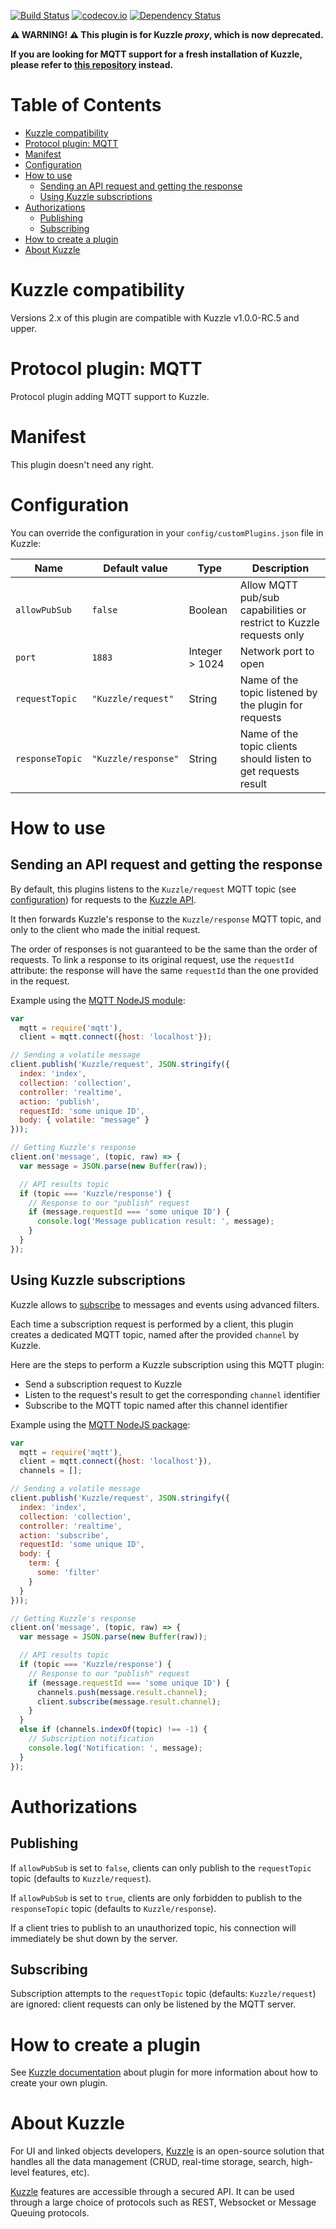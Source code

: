 [![Build Status](https://travis-ci.org/kuzzleio/kuzzle-plugin-mqtt.svg?branch=master)](https://travis-ci.org/kuzzleio/kuzzle-plugin-mqtt) [![codecov.io](http://codecov.io/github/kuzzleio/kuzzle-plugin-mqtt/coverage.svg?branch=master)](http://codecov.io/github/kuzzleio/kuzzle-plugin-mqtt?branch=master) [![Dependency Status](https://david-dm.org/kuzzleio/kuzzle-plugin-mqtt.svg)](https://david-dm.org/kuzzleio/kuzzle-plugin-mqtt)

**:warning: WARNING! :warning: This plugin is for Kuzzle _proxy_, which is now deprecated.**

**If you are looking for MQTT support for a fresh installation of Kuzzle, please refer to [this repository](https://github.com/kuzzleio/protocol-mqtt) instead.**


# Table of Contents

- [Kuzzle compatibility](#kuzzle-compatibility)
- [Protocol plugin: MQTT](#protocol-plugin-mqtt)
- [Manifest](#manifest)
- [Configuration](#configuration)
- [How to use](#how-to-use)
  - [Sending an API request and getting the response](#sending-an-api-request-and-getting-the-response)
  - [Using Kuzzle subscriptions](#using-kuzzle-subscriptions)
- [Authorizations](#authorizations)
  - [Publishing](#publishing)
  - [Subscribing](#subscribing)
- [How to create a plugin](#how-to-create-a-plugin)
- [About Kuzzle](#about-kuzzle)


# Kuzzle compatibility

Versions 2.x of this plugin are compatible with Kuzzle v1.0.0-RC.5 and upper.

# Protocol plugin: MQTT

Protocol plugin adding MQTT support to Kuzzle.

# Manifest

This plugin doesn't need any right.

# Configuration

You can override the configuration in your `config/customPlugins.json` file in Kuzzle:

| Name | Default value | Type | Description                 |
|------|---------------|-----------|-----------------------------|
| ``allowPubSub`` | `false` | Boolean | Allow MQTT pub/sub capabilities or restrict to Kuzzle requests only | 
| ``port`` | ``1883`` | Integer > 1024 | Network port to open |
| ``requestTopic`` | ``"Kuzzle/request"`` | String | Name of the topic listened by the plugin for requests |
| ``responseTopic`` | ``"Kuzzle/response"`` | String | Name of the topic clients should listen to get requests result |

# How to use

## Sending an API request and getting the response

By default, this plugins listens to the `Kuzzle/request` MQTT topic (see [configuration](#configuration)) for requests to the [Kuzzle API](http://kuzzle.io/api-reference/).

It then forwards Kuzzle's response to the `Kuzzle/response` MQTT topic, and only to the client who made the initial request.

The order of responses is not guaranteed to be the same than the order of requests.
To link a response to its original request, use the `requestId` attribute: the response will have the same `requestId` than the one provided in the request.

Example using the [MQTT NodeJS module](https://www.npmjs.com/package/mqtt):

```js
var
  mqtt = require('mqtt'),
  client = mqtt.connect({host: 'localhost'});

// Sending a volatile message
client.publish('Kuzzle/request', JSON.stringify({
  index: 'index',
  collection: 'collection',
  controller: 'realtime',
  action: 'publish',
  requestId: 'some unique ID',
  body: { volatile: "message" }
}));

// Getting Kuzzle's response
client.on('message', (topic, raw) => {
  var message = JSON.parse(new Buffer(raw));

  // API results topic
  if (topic === 'Kuzzle/response') {
    // Response to our "publish" request
    if (message.requestId === 'some unique ID') {
      console.log('Message publication result: ', message);
    }
  }
});
```

## Using Kuzzle subscriptions

Kuzzle allows to [subscribe](http://kuzzle.io/api-reference/#subscribe) to messages and events using advanced filters.

Each time a subscription request is performed by a client, this plugin creates a dedicated MQTT topic, named after the provided `channel` by Kuzzle.

Here are the steps to perform a Kuzzle subscription using this MQTT plugin:

* Send a subscription request to Kuzzle
* Listen to the request's result to get the corresponding `channel` identifier
* Subscribe to the MQTT topic named after this channel identifier

Example using the [MQTT NodeJS package](https://www.npmjs.com/package/mqtt):

```js
var
  mqtt = require('mqtt'),
  client = mqtt.connect({host: 'localhost'}),
  channels = [];

// Sending a volatile message
client.publish('Kuzzle/request', JSON.stringify({
  index: 'index',
  collection: 'collection',
  controller: 'realtime',
  action: 'subscribe',
  requestId: 'some unique ID',
  body: {
    term: {
      some: 'filter'
    }
  }
}));

// Getting Kuzzle's response
client.on('message', (topic, raw) => {
  var message = JSON.parse(new Buffer(raw));

  // API results topic
  if (topic === 'Kuzzle/response') {
    // Response to our "publish" request
    if (message.requestId === 'some unique ID') {
      channels.push(message.result.channel);
      client.subscribe(message.result.channel);
    }
  }
  else if (channels.indexOf(topic) !== -1) {
    // Subscription notification
    console.log('Notification: ', message);
  }
});
```

# Authorizations

## Publishing

If ``allowPubSub`` is set to `false`, clients can only publish to the `requestTopic` topic (defaults to `Kuzzle/request`).

If `allowPubSub` is set to `true`, clients are only forbidden to publish to the `responseTopic` topic (defaults to `Kuzzle/response`).

If a client tries to publish to an unauthorized topic, his connection will immediately be shut down by the server.

## Subscribing

Subscription attempts to the ``requestTopic`` topic (defaults: `Kuzzle/request`) are ignored: client requests can only be listened by the MQTT server.


# How to create a plugin

See [Kuzzle documentation](http://kuzzle.io/guide/#plugins) about plugin for more information about how to create your own plugin.

# About Kuzzle

For UI and linked objects developers, [Kuzzle](https://github.com/kuzzleio/kuzzle) is an open-source solution that handles all the data management
(CRUD, real-time storage, search, high-level features, etc).

[Kuzzle](https://github.com/kuzzleio/kuzzle) features are accessible through a secured API. It can be used through a large choice of protocols such as REST, Websocket or Message Queuing protocols.

